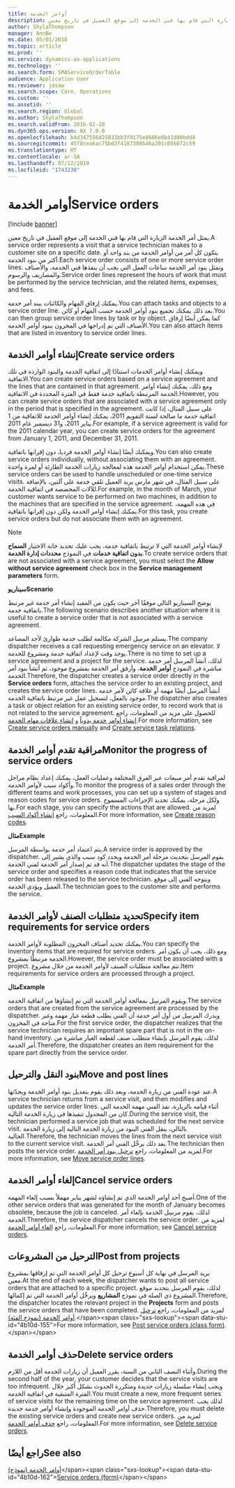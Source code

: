 ```yaml
---
title: أوامر الخدمة
description: يمثل أمر الخدمة الزيارة التي قام بها فني الخدمة إلى موقع العميل في تاريخ معين.
author: ShylaThompson
manager: AnnBe
ms.date: 05/01/2018
ms.topic: article
ms.prod: ''
ms.service: dynamics-ax-applications
ms.technology: ''
ms.search.form: SMAServiceOrderTable
audience: Application User
ms.reviewer: josaw
ms.search.scope: Core, Operations
ms.custom: ''
ms.assetid: ''
ms.search.region: Global
ms.author: ShylaThompson
ms.search.validFrom: 2016-02-28
ms.dyn365.ops.version: AX 7.0.0
ms.openlocfilehash: b4d347556d25831bb3f9175e8606e0b41d98bdd8
ms.sourcegitcommit: 45f8cea6ac75bd2f4187380546a201c056072c59
ms.translationtype: HT
ms.contentlocale: ar-SA
ms.lasthandoff: 07/12/2019
ms.locfileid: "1743230"
---
```

# <a name="service-orders"></a><span data-ttu-id="4b10d-103">أوامر الخدمة</span><span class="sxs-lookup"><span data-stu-id="4b10d-103">Service orders</span></span>   

[!include [banner](../includes/banner.md)]


<span data-ttu-id="4b10d-104">يمثل أمر الخدمة الزيارة التي قام بها فني الخدمة إلى موقع العميل في تاريخ معين.</span><span class="sxs-lookup"><span data-stu-id="4b10d-104">A service order represents a visit that a service technician makes to a customer site on a specific date.</span></span> <span data-ttu-id="4b10d-105">يتكون كل أمر من أوامر الخدمة من بند واحد أو أكثر من بنود الخدمة.</span><span class="sxs-lookup"><span data-stu-id="4b10d-105">Each service order consists of one or more service order lines.</span></span> <span data-ttu-id="4b10d-106">وتمثل بنود أمر الخدمة ساعات العمل التي يجب أن ينفذها فني الخدمة، والأصناف والمصاريف والرسوم.</span><span class="sxs-lookup"><span data-stu-id="4b10d-106">Service order lines represent the hours of work that must be performed by the service technician, and the related items, expenses, and fees.</span></span>

<span data-ttu-id="4b10d-107">يمكنك إرفاق المهام والكائنات ببند أمر خدمة.</span><span class="sxs-lookup"><span data-stu-id="4b10d-107">You can attach tasks and objects to a service order line.</span></span> <span data-ttu-id="4b10d-108">بعد ذلك يمكنك تجميع بنود أوامر الخدمة حسب المهام أو كائن.</span><span class="sxs-lookup"><span data-stu-id="4b10d-108">You can then group service order lines by task or by object.</span></span> <span data-ttu-id="4b10d-109">كما يمكن أيضًا إرفاق الأصناف التي تم إدراجها في المخزون ببنود أوامر الخدمة.</span><span class="sxs-lookup"><span data-stu-id="4b10d-109">You can also attach items that are listed in inventory to service order lines.</span></span>

## <a name="create-service-orders"></a><span data-ttu-id="4b10d-110">إنشاء أوامر الخدمة</span><span class="sxs-lookup"><span data-stu-id="4b10d-110">Create service orders</span></span>

<span data-ttu-id="4b10d-111">ويمكنك إنشاء أوامر الخدمات استنادًا إلى اتفاقية الخدمة والبنود الواردة في تلك الاتفاقية.</span><span class="sxs-lookup"><span data-stu-id="4b10d-111">You can create service orders based on a service agreement and the lines that are contained in that agreement.</span></span> <span data-ttu-id="4b10d-112">ومع ذلك، يمكنك إنشاء أوامر الخدمة المرتبطة باتفاقية خدمة فقط في الفترة المحددة في الاتفاقية.</span><span class="sxs-lookup"><span data-stu-id="4b10d-112">However, you can create service orders that are associated with a service agreement only in the period that is specified in the agreement.</span></span> <span data-ttu-id="4b10d-113">على سبيل المثال، إذا كانت اتفاقية خدمة ما صالحة لسنة التقويم 2011، يمكنك إنشاء أوامر الخدمة للاتفاقية من 1 يناير 2011، و31 ديسمبر عام 2011.</span><span class="sxs-lookup"><span data-stu-id="4b10d-113">For example, if a service agreement is valid for the 2011 calendar year, you can create service orders for the agreement from January 1, 2011, and December 31, 2011.</span></span>

<span data-ttu-id="4b10d-114">ويمكنك أيضًا إنشاء أوامر الخدمة فرديا، دون إقرانها باتفاقية.</span><span class="sxs-lookup"><span data-stu-id="4b10d-114">You can also create service orders individually, without associating them with an agreement.</span></span> <span data-ttu-id="4b10d-115">يمكن استخدام أوامر الخدمة هذه لمعالجة زيارات الخدمة الطارئة أو لمرة واحدة.</span><span class="sxs-lookup"><span data-stu-id="4b10d-115">These service orders can be used to handle unscheduled or one-time service visits.</span></span> <span data-ttu-id="4b10d-116">على سبيل المثال، في شهر مارس يريد العميل تلقي خدمة على آلتين، بالإضافة للآلات المخصصة في اتفاقية الخدمة.</span><span class="sxs-lookup"><span data-stu-id="4b10d-116">For example, in the month of March, your customer wants service to be performed on two machines, in addition to the machines that are specified in the service agreement.</span></span> <span data-ttu-id="4b10d-117">في هذه المهمة، يمكنك إنشاء أوامر الخدمة ولكن دون إقرانها باتفاقية.</span><span class="sxs-lookup"><span data-stu-id="4b10d-117">For this task, you create service orders but do not associate them with an agreement.</span></span>


> [!NOTE]
> <P><span data-ttu-id="4b10d-118">لإنشاء أوامر الخدمة التي لا ترتبط باتفاقية خدمة، يجب عليك تحديد خانة الاختيار <STRONG>السماح بدون اتفاقية خدمات</STRONG> في النموذج <STRONG>محددات إدارة الخدمة</STRONG>.</span><span class="sxs-lookup"><span data-stu-id="4b10d-118">To create service orders that are not associated with a service agreement, you must select the <STRONG>Allow without service agreement</STRONG> check box in the <STRONG>Service management parameters</STRONG> form.</span></span></P>

<span data-ttu-id="4b10d-119">**سيناريو**</span><span class="sxs-lookup"><span data-stu-id="4b10d-119">**Scenario**</span></span>

<span data-ttu-id="4b10d-120">يوضح السيناريو التالي موقفًا آخر حيث يكون من المفيد إنشاء أمر خدمة غير مرتبط باتفاقية خدمة.</span><span class="sxs-lookup"><span data-stu-id="4b10d-120">The following scenario describes another situation where it is useful to create a service order that is not associated with a service agreement.</span></span>

<span data-ttu-id="4b10d-121">يستلم مرسِل الشركة مكالمة لطلب خدمة طوارئ لأحد المصاعد.</span><span class="sxs-lookup"><span data-stu-id="4b10d-121">The company dispatcher receives a call requesting emergency service on an elevator.</span></span> <span data-ttu-id="4b10d-122">لا يوجد وقت لإعداد اتفاقية خدمة ومشروع للخدمة.</span><span class="sxs-lookup"><span data-stu-id="4b10d-122">There is no time to set up a service agreement and a project for the service.</span></span> <span data-ttu-id="4b10d-123">لذلك، أنشأ المرسل أمر خدمة مباشرة في النموذج **أوامر الخدمة**، وأرفق أمر الخدمة بمشروع موجود، ثم أنشأ بنود أمر الخدمة.</span><span class="sxs-lookup"><span data-stu-id="4b10d-123">Therefore, the dispatcher creates a service order directly in the **Service orders** form, attaches the service order to an existing project, and creates the service order lines.</span></span> <span data-ttu-id="4b10d-124">أنشأ المرسل أيضًا مهمة أو علاقة كائن لأمر خدمة موجود بالفعل، لتسجيل عمل غير مرتبط باتفاقية الخدمة.</span><span class="sxs-lookup"><span data-stu-id="4b10d-124">The dispatcher also creates a task or object relation for an existing service order, to record work that is not related to the service agreement.</span></span> <span data-ttu-id="4b10d-125">للحصول على مزيد من المعلومات، راجع [إنشاء أوامر خدمة يدوياً](create-service-orders-manually.md) و [إنشاء علاقات مهام الخدمة](create-service-task-relations.md).</span><span class="sxs-lookup"><span data-stu-id="4b10d-125">For more information, see [Create service orders manually](create-service-orders-manually.md) and [Create service task relations](create-service-task-relations.md).</span></span>

## <a name="monitor-the-progress-of-service-orders"></a><span data-ttu-id="4b10d-126">مراقبة تقدم أوامر الخدمة</span><span class="sxs-lookup"><span data-stu-id="4b10d-126">Monitor the progress of service orders</span></span>

<span data-ttu-id="4b10d-127">لمراقبة تقدم أمر مبيعات عبر الفرق المختلفة وعمليات العمل، يمكنك إعداد نظام مراحل وأكواد سبب لأوامر الخدمة.</span><span class="sxs-lookup"><span data-stu-id="4b10d-127">To monitor the progress of a sales order through the different teams and work processes, you can set up a system of stages and reason codes for service orders.</span></span> <span data-ttu-id="4b10d-128">ولكل مرحلة، يمكنك تحديد الإجراءات المسموح بها.</span><span class="sxs-lookup"><span data-stu-id="4b10d-128">For each stage, you can specify the actions that are allowed.</span></span> <span data-ttu-id="4b10d-129">لمزيد من المعلومات، راجع [إنشاء أكواد السبب](create-reason-codes.md).</span><span class="sxs-lookup"><span data-stu-id="4b10d-129">For more information, see [Create reason codes](create-reason-codes.md).</span></span>

<span data-ttu-id="4b10d-130">**مثال**</span><span class="sxs-lookup"><span data-stu-id="4b10d-130">**Example**</span></span>

<span data-ttu-id="4b10d-131">يتم اعتماد أمر خدمة بواسطة المرسل.</span><span class="sxs-lookup"><span data-stu-id="4b10d-131">A service order is approved by the dispatcher.</span></span> <span data-ttu-id="4b10d-132">يقوم المرسل بتحديث مرحلة أمر الخدمة ويحدد كود سبب والذي يشير إلى أنه قد تم إصدار أمر الخدمة لفني الخدمة.</span><span class="sxs-lookup"><span data-stu-id="4b10d-132">The dispatcher updates the stage of the service order and specifies a reason code that indicates that the service order has been released to the service technician.</span></span> <span data-ttu-id="4b10d-133">ويتوجه الفني إلى موقع العميل ويؤدي الخدمة.</span><span class="sxs-lookup"><span data-stu-id="4b10d-133">The technician goes to the customer site and performs the service.</span></span>

## <a name="specify-item-requirements-for-service-orders"></a><span data-ttu-id="4b10d-134">تحديد متطلبات الصنف لأوامر الخدمة</span><span class="sxs-lookup"><span data-stu-id="4b10d-134">Specify item requirements for service orders</span></span>

<span data-ttu-id="4b10d-135">يمكنك تحديد أصناف المخزون المطلوبة لأوامر الخدمة.</span><span class="sxs-lookup"><span data-stu-id="4b10d-135">You can specify the inventory items that are required for service orders.</span></span> <span data-ttu-id="4b10d-136">ومع ذلك، يجب أن يكون أمر الخدمة مرتبطًا بمشروع.</span><span class="sxs-lookup"><span data-stu-id="4b10d-136">However, the service order must be associated with a project.</span></span> <span data-ttu-id="4b10d-137">تتم معالجة متطلبات الصنف لأوامر الخدمة من خلال مشروع.</span><span class="sxs-lookup"><span data-stu-id="4b10d-137">Item requirements for service orders are processed through a project.</span></span> 

<span data-ttu-id="4b10d-138">**مثال**</span><span class="sxs-lookup"><span data-stu-id="4b10d-138">**Example**</span></span>

<span data-ttu-id="4b10d-139">ويقوم المرسِل بمعالجة أوامر الخدمة التي تم إنشاؤها من اتفاقية الخدمة.</span><span class="sxs-lookup"><span data-stu-id="4b10d-139">The service orders that are created from the service agreement are processed by the dispatcher.</span></span> <span data-ttu-id="4b10d-140">ويدرك المرسِل من أول أمر خدمة أن الفني يطلب قطعة غيار مهمة وغير متاحة في المخزون.</span><span class="sxs-lookup"><span data-stu-id="4b10d-140">For the first service order, the dispatcher realizes that the service technician requires an important spare part that is not in the on-hand inventory.</span></span> <span data-ttu-id="4b10d-141">لذلك، يقوم المرسل بإنشاء متطلب صنف لقطعة الغيار مباشرة من أمر الخدمة.</span><span class="sxs-lookup"><span data-stu-id="4b10d-141">Therefore, the dispatcher creates an item requirement for the spare part directly from the service order.</span></span>

## <a name="move-and-post-lines"></a><span data-ttu-id="4b10d-142">بنود النقل والترحيل</span><span class="sxs-lookup"><span data-stu-id="4b10d-142">Move and post lines</span></span>

<span data-ttu-id="4b10d-143">عند عودة الفني من زيارة الخدمة، وبعد ذلك يقوم بتعديل بنود أوامر الخدمة ويحدّثها.</span><span class="sxs-lookup"><span data-stu-id="4b10d-143">A service technician returns from a service visit, and then modifies and updates the service order lines.</span></span> <span data-ttu-id="4b10d-144">أثناء قيامه بالزيارة، نفذ الفني مهمة الخدمة التي كان من المجدول تنفيذها في زيارة الخدمة التالية.</span><span class="sxs-lookup"><span data-stu-id="4b10d-144">During the service visit, the technician performed a service job that was scheduled for the next service visit.</span></span> <span data-ttu-id="4b10d-145">بالتالي، ينقل الفني البنود من زيارة الخدمة التالية إلى زيارة الخدمة الحالية.</span><span class="sxs-lookup"><span data-stu-id="4b10d-145">Therefore, the technician moves the lines from the next service visit to the current service visit.</span></span> <span data-ttu-id="4b10d-146">بعد ذلك يرحِّل الفني أمر الخدمة.</span><span class="sxs-lookup"><span data-stu-id="4b10d-146">The technician then posts the service order.</span></span> <span data-ttu-id="4b10d-147">لمزيد من المعلومات، راجع [ترحيل بنود أمر الخدمة](move-service-order-lines.md).</span><span class="sxs-lookup"><span data-stu-id="4b10d-147">For more information, see [Move service order lines](move-service-order-lines.md).</span></span>

## <a name="cancel-service-orders"></a><span data-ttu-id="4b10d-148">إلغاء أوامر الخدمة</span><span class="sxs-lookup"><span data-stu-id="4b10d-148">Cancel service orders</span></span>

<span data-ttu-id="4b10d-149">أصبح أحد أوامر الخدمة الذي تم إنشاؤه لشهر يناير مهملاً بسبب إلغاء المهمة.</span><span class="sxs-lookup"><span data-stu-id="4b10d-149">One of the other service orders that was generated for the month of January becomes obsolete, because the job is canceled.</span></span> <span data-ttu-id="4b10d-150">لذلك، يقوم مرسِل الخدمة بإلغاء أمر الخدمة.</span><span class="sxs-lookup"><span data-stu-id="4b10d-150">Therefore, the service dispatcher cancels the service order.</span></span> <span data-ttu-id="4b10d-151">لمزيد من المعلومات، راجع [إلغاء أوامر الخدمة](cancel-service-orders.md).</span><span class="sxs-lookup"><span data-stu-id="4b10d-151">For more information, see [Cancel service orders](cancel-service-orders.md).</span></span>

## <a name="post-from-projects"></a><span data-ttu-id="4b10d-152">الترحيل من المشروعات</span><span class="sxs-lookup"><span data-stu-id="4b10d-152">Post from projects</span></span>

<span data-ttu-id="4b10d-153">يريد المرسل في نهاية كل أسبوع ترحيل كل أوامر الخدمة التي تم إرفاقها بمشروع معين.</span><span class="sxs-lookup"><span data-stu-id="4b10d-153">At the end of each week, the dispatcher wants to post all service orders that are attached to a specific project.</span></span> <span data-ttu-id="4b10d-154">لذلك، يقوم المرسل بتحديد موقع المشروع ذي الصلة في نموذج **المشاريع** ويرحِّل أوامر الخدمة التي تم إكمالها.</span><span class="sxs-lookup"><span data-stu-id="4b10d-154">Therefore, the dispatcher locates the relevant project in the **Projects** form and posts the service orders that have been completed.</span></span> <span data-ttu-id="4b10d-155">لمزيد من المعلومات، راجع [ترحيل أوامر الخدمة (نموذج الفئة)](https://technet.microsoft.com/library/aa574685\(v=ax.60\)).</span><span class="sxs-lookup"><span data-stu-id="4b10d-155">For more information, see [Post service orders (class form)](https://technet.microsoft.com/library/aa574685\(v=ax.60\)).</span></span>

## <a name="delete-service-orders"></a><span data-ttu-id="4b10d-156">حذف أوامر الخدمة</span><span class="sxs-lookup"><span data-stu-id="4b10d-156">Delete service orders</span></span>

<span data-ttu-id="4b10d-157">وأثناء النصف الثاني من السنة، يقرر العميل أن زيارات الخدمة أقل من اللازم.</span><span class="sxs-lookup"><span data-stu-id="4b10d-157">During the second half of the year, your customer decides that the service visits are too infrequent.</span></span> <span data-ttu-id="4b10d-158">ويجب إنشاء سلسلة زيارات جديدة ومتكررة الحدوث بشكل أكبر خلال الفترة المتبقية في اتفاقية الخدمة.</span><span class="sxs-lookup"><span data-stu-id="4b10d-158">You must create a new, more frequent series of service visits for the remaining time on the service agreement.</span></span> <span data-ttu-id="4b10d-159">لذلك يجب حذف أوامر الخدمة الموجودة وإنشاء أوامر خدمة جديدة.</span><span class="sxs-lookup"><span data-stu-id="4b10d-159">Therefore, you must delete the existing service orders and create new service orders.</span></span> <span data-ttu-id="4b10d-160">لمزيد من المعلومات، راجع [حذف أوامر الخدمة](delete-service-orders.md).</span><span class="sxs-lookup"><span data-stu-id="4b10d-160">For more information, see [Delete service orders](delete-service-orders.md).</span></span>

## <a name="see-also"></a><span data-ttu-id="4b10d-161">راجع أيضًا</span><span class="sxs-lookup"><span data-stu-id="4b10d-161">See also</span></span>

<span data-ttu-id="4b10d-162">[أوامر الخدمة (نموذج)](https://technet.microsoft.com/library/aa554361\(v=ax.60\))</span><span class="sxs-lookup"><span data-stu-id="4b10d-162">[Service orders (form)](https://technet.microsoft.com/library/aa554361\(v=ax.60\))</span></span>

  


